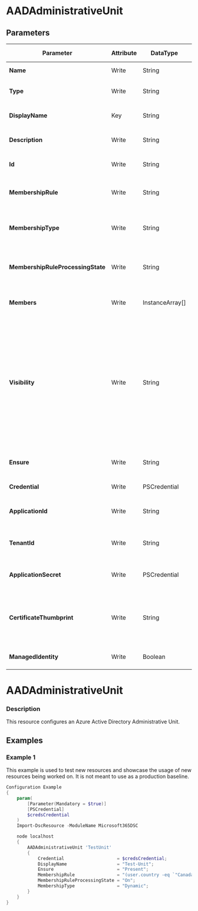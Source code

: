 ﻿# AADAdministrativeUnit

## Parameters

| Parameter | Attribute | DataType | Description | Allowed Values |
| --- | --- | --- | --- | --- |
| **Name** | Write | String | User or Group Principal name. ||
| **Type** | Write | String | Member type. Valid values are: Group or User. |Group, User|
| **DisplayName** | Key | String | Display name for the administrative unit. ||
| **Description** | Write | String | An optional description for the administrative unit. ||
| **Id** | Write | String | Unique identifier for the administrative unit. ||
| **MembershipRule** | Write | String | Dynamic membership rule for the administrative unit. ||
| **MembershipType** | Write | String | Membership type for the administrative unit. Can be dynamic or assigned. |Assigned, Dynamic|
| **MembershipRuleProcessingState** | Write | String | Membership type for the administrative unit. Can be dynamic or assigned. |On, Paused|
| **Members** | Write | InstanceArray[] | Users and groups that are members of this administrative unit. ||
| **Visibility** | Write | String | Controls whether the administrative unit and its members are hidden or public. Can be set to HiddenMembership. If not set (value is null), the default behavior is public. When set to HiddenMembership, only members of the administrative unit can list other members of the administrative unit. ||
| **Ensure** | Write | String | Specify if the Azure AD Administrative Unit should exist or not. |Present, Absent|
| **Credential** | Write | PSCredential | Credentials of the Azure AD Admin ||
| **ApplicationId** | Write | String | Id of the Azure Active Directory application to authenticate with. ||
| **TenantId** | Write | String | Id of the Azure Active Directory tenant used for authentication. ||
| **ApplicationSecret** | Write | PSCredential | Secret of the Azure Active Directory application to authenticate with. ||
| **CertificateThumbprint** | Write | String | Thumbprint of the Azure Active Directory application's authentication certificate to use for authentication. ||
| **ManagedIdentity** | Write | Boolean | Managed ID being used for authentication. ||

# AADAdministrativeUnit

### Description

This resource configures an Azure Active Directory Administrative Unit.

## Examples

### Example 1

This example is used to test new resources and showcase the usage of new resources being worked on.
It is not meant to use as a production baseline.

```powershell
Configuration Example
{
    param(
        [Parameter(Mandatory = $true)]
        [PSCredential]
        $credsCredential
    )
    Import-DscResource -ModuleName Microsoft365DSC

    node localhost
    {
        AADAdministrativeUnit 'TestUnit'
        {
            Credential                    = $credsCredential;
            DisplayName                   = "Test-Unit";
            Ensure                        = "Present";
            MembershipRule                = "(user.country -eq `"Canada`")";
            MembershipRuleProcessingState = "On";
            MembershipType                = "Dynamic";
        }
    }
}
```

